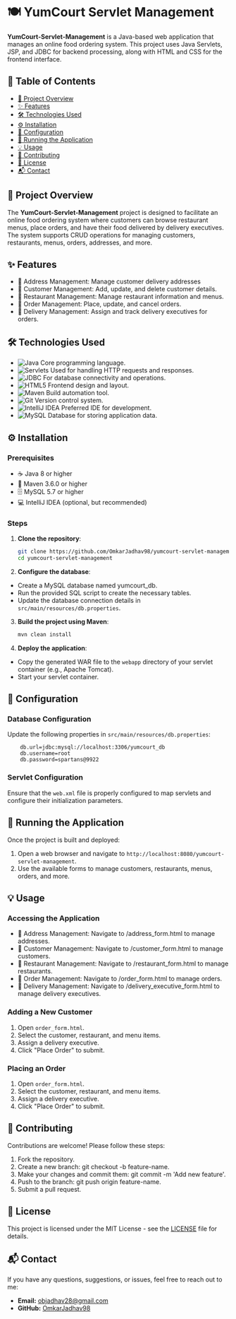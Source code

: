 # 🍽️ YumCourt Servlet Management

**YumCourt-Servlet-Management** is a Java-based web application that manages an online food ordering system. This project uses Java Servlets, JSP, and JDBC for backend processing, along with HTML and CSS for the frontend interface.

## 📑 Table of Contents
- [📖 Project Overview](#project-overview)
- [✨ Features](#features)
- [🛠️ Technologies Used](#technologies-used)
- [⚙️ Installation](#installation)
- [🔧 Configuration](#configuration)
- [🚀 Running the Application](#running-the-application)
- [💡 Usage](#usage)
- [🤝 Contributing](#contributing)
- [📜 License](#license)
- [📬 Contact](#contact)

## 📖 Project Overview
The **YumCourt-Servlet-Management** project is designed to facilitate an online food ordering system where customers can browse restaurant menus, place orders, and have their food delivered by delivery executives. The system supports CRUD operations for managing customers, restaurants, menus, orders, addresses, and more.

## ✨ Features
-   📍 Address Management: Manage customer delivery addresses  
-   👤 Customer Management: Add, update, and delete customer details.
-   🍴 Restaurant Management: Manage restaurant information and menus.
-   🛒 Order Management: Place, update, and cancel orders.
-   🚚 Delivery Management: Assign and track delivery executives for orders.

## 🛠️ Technologies Used

- ![Java](https://img.shields.io/badge/Java-007396?style=for-the-badge&logo=java&logoColor=white) Core programming language.
- ![Servlets](https://img.shields.io/badge/Servlets-FFCC00?style=for-the-badge&logo=apache&logoColor=black) Used for handling HTTP requests and responses.
- ![JDBC](https://img.shields.io/badge/JDBC-003B57?style=for-the-badge&logo=java&logoColor=white) For database connectivity and operations.
- ![HTML5](https://img.shields.io/badge/HTML5-E34F26?style=for-the-badge&logo=html5&logoColor=white) Frontend design and layout.
- ![Maven](https://img.shields.io/badge/Maven-C71A36?style=for-the-badge&logo=apache-maven&logoColor=white) Build automation tool.
- ![Git](https://img.shields.io/badge/Git-F05032?style=for-the-badge&logo=git&logoColor=white) Version control system.
- ![IntelliJ IDEA](https://img.shields.io/badge/IntelliJ%20IDEA-000000?style=for-the-badge&logo=intellij-idea&logoColor=white) Preferred IDE for development.
- ![MySQL](https://img.shields.io/badge/MySQL-00618A?style=for-the-badge&logo=mysql&logoColor=white) Database for storing application data.


## ⚙️ Installation
### Prerequisites
-   ☕ Java 8 or higher
-   🧰 Maven 3.6.0 or higher
-   🗄️ MySQL 5.7 or higher
-   💻 IntelliJ IDEA (optional, but recommended)

### Steps
1.  **Clone the repository**:
    ```bash
    git clone https://github.com/OmkarJadhav98/yumcourt-servlet-management.git
    cd yumcourt-servlet-management 
2.  **Configure the database**:
-    Create a MySQL database named yumcourt_db.
-    Run the provided SQL script to create the necessary tables.
  -    Update the database connection details in `src/main/resources/db.properties`.
 
3.  **Build the project using Maven**:
    ```bash
    mvn clean install
    ```
4. **Deploy the application**:
-    Copy the generated WAR file to the `webapp` directory of your servlet container (e.g., Apache Tomcat).
-    Start your servlet container.

## 🔧 Configuration
### Database Configuration 
Update the following properties in `src/main/resources/db.properties`:
```properties
    db.url=jdbc:mysql://localhost:3306/yumcourt_db
    db.username=root
    db.password=spartans@9922
```

### Servlet Configuration
Ensure that the `web.xml` file is properly configured to map servlets and configure their initialization parameters.

## 🚀 Running the Application
Once the project is built and deployed:
1.  Open a web browser and navigate to `http://localhost:8080/yumcourt-servlet-management`.
2.  Use the available forms to manage customers, restaurants, menus, orders, and more.

## 💡 Usage
### Accessing the Application
-   📍 Address Management: Navigate to /address_form.html to manage addresses.
-   👤 Customer Management: Navigate to /customer_form.html to manage customers.
-   🍴 Restaurant Management: Navigate to /restaurant_form.html to manage restaurants.
-   🛒 Order Management: Navigate to /order_form.html to manage orders.
-   🚚 Delivery Management: Navigate to /delivery_executive_form.html to manage delivery executives.

### Adding a New Customer
1.  Open `order_form.html`.
2.  Select the customer, restaurant, and menu items.
3.  Assign a delivery executive.
4.  Click "Place Order" to submit.

### Placing an Order
1.  Open `order_form.html`.
2.  Select the customer, restaurant, and menu items.
3.  Assign a delivery executive.
4.  Click "Place Order" to submit.

## 🤝 Contributing
Contributions are welcome! Please follow these steps:

1.  Fork the repository.
2.  Create a new branch: git checkout -b feature-name.
3.  Make your changes and commit them: git commit -m 'Add new feature'.
4.  Push to the branch: git push origin feature-name.
5.  Submit a pull request.

## 📜 License
This project is licensed under the MIT License - see the [LICENSE](LICENSE) file for details.

## 📬 Contact
If you have any questions, suggestions, or issues, feel free to reach out to me:

- **Email:** [objadhav28@gmail.com](mailto:objadhav28@gmail.com)
- **GitHub:** [OmkarJadhav98](https://github.com/OmkarJadhav98)